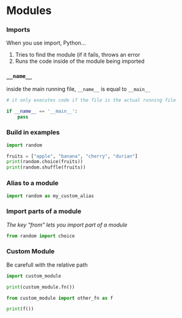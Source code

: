 # Modules

### Imports
When you use import, Python...
1. Tries to find the module (if it fails, throws an error
2. Runs the code inside of the module being imported

### `__name__`
inside the main running file, `__name__` is equal to `__main__`
`````python
# it only executes code if the file is the actual running file

if __name__ == '__main__':
    pass
`````

### Build in examples

````python
import random

fruits = ["apple", "banana", "cherry", "durian"]
print(random.choice(fruits))
print(random.shuffle(fruits))
````

### Alias to a module
`````python
import random as my_custom_alias
`````

### Import parts of a module
*The key "from" lets you import part of a module*
`````python
from random import choice
`````


### Custom Module
Be carefull with the relative path
`````python
import custom_module

print(custom_module.fn())

from custom_module import other_fn as f

print(f())
`````
